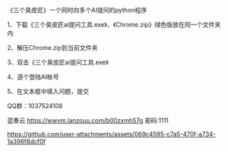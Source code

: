 《三个臭皮匠》一个同时向多个AI提问的python程序

1、下载《三个臭皮匠ai提问工具.exe》、《Chrome.zip》绿色版放在同一个文件夹内

2、解压Chrome.zip到当前文件夹

3、双击《三个臭皮匠ai提问工具.exe》

4、逐个登陆AI帐号

5、在文本框中填入问题，提交


QQ群：1037524108

蓝奏云
https://wwvm.lanzouu.com/b00zxmh57g
密码:1111


https://github.com/user-attachments/assets/069c4595-c7a5-470f-a734-1a396f8dcf0f

